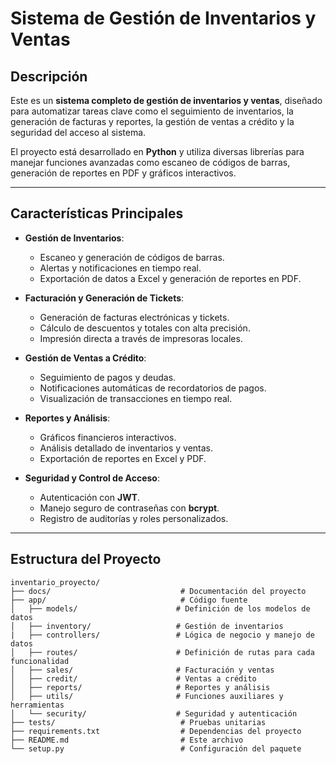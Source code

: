 # Sistema de Gestión de Inventarios y Ventas

## Descripción

Este es un **sistema completo de gestión de inventarios y ventas**, diseñado para automatizar tareas clave como el seguimiento de inventarios, la generación de facturas y reportes, la gestión de ventas a crédito y la seguridad del acceso al sistema.

El proyecto está desarrollado en **Python** y utiliza diversas librerías para manejar funciones avanzadas como escaneo de códigos de barras, generación de reportes en PDF y gráficos interactivos.

---

## Características Principales

- **Gestión de Inventarios**:
  - Escaneo y generación de códigos de barras.
  - Alertas y notificaciones en tiempo real.
  - Exportación de datos a Excel y generación de reportes en PDF.

- **Facturación y Generación de Tickets**:
  - Generación de facturas electrónicas y tickets.
  - Cálculo de descuentos y totales con alta precisión.
  - Impresión directa a través de impresoras locales.

- **Gestión de Ventas a Crédito**:
  - Seguimiento de pagos y deudas.
  - Notificaciones automáticas de recordatorios de pagos.
  - Visualización de transacciones en tiempo real.

- **Reportes y Análisis**:
  - Gráficos financieros interactivos.
  - Análisis detallado de inventarios y ventas.
  - Exportación de reportes en Excel y PDF.

- **Seguridad y Control de Acceso**:
  - Autenticación con **JWT**.
  - Manejo seguro de contraseñas con **bcrypt**.
  - Registro de auditorías y roles personalizados.

---

## Estructura del Proyecto

```plaintext
inventario_proyecto/
├── docs/                             # Documentación del proyecto
├── app/                              # Código fuente
│   ├── models/                      # Definición de los modelos de datos
│   ├── inventory/                   # Gestión de inventarios
|   ├── controllers/                 # Lógica de negocio y manejo de datos
│   ├── routes/                      # Definición de rutas para cada funcionalidad
│   ├── sales/                       # Facturación y ventas
│   ├── credit/                      # Ventas a crédito
│   ├── reports/                     # Reportes y análisis
│   ├── utils/                       # Funciones auxiliares y herramientas
│   └── security/                    # Seguridad y autenticación
├── tests/                            # Pruebas unitarias
├── requirements.txt                  # Dependencias del proyecto
├── README.md                         # Este archivo
└── setup.py                          # Configuración del paquete
